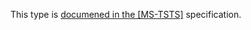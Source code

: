 This type is [documened in the [MS-TSTS]](https://learn.microsoft.com/en-us/openspecs/windows_protocols/ms-tsts/f333c223-de8a-46e1-a83e-79cbdab92371) specification.
